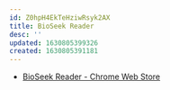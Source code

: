 ```yaml
---
id: Z0hpH4EkTeHziwRsyk2AX
title: BioSeek Reader
desc: ''
updated: 1630805399326
created: 1630805391181
---
```


* [BioSeek Reader - Chrome Web Store](https://chrome.google.com/webstore/detail/bioseek-reader/mkfaibcieogbhcneiohnhggglkdmncmo)
